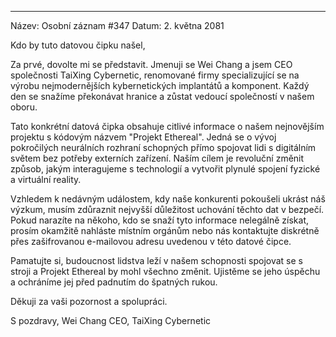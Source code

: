 
---

Název: Osobní záznam #347
Datum: 2. května 2081

Kdo by tuto datovou čipku našel,

Za prvé, dovolte mi se představit. Jmenuji se Wei Chang a jsem CEO společnosti TaiXing Cybernetic, renomované firmy specializující se na výrobu nejmodernějších kybernetických implantátů a komponent. Každý den se snažíme překonávat hranice a zůstat vedoucí společností v našem oboru.

Tato konkrétní datová čipka obsahuje citlivé informace o našem nejnovějším projektu s kódovým názvem "Projekt Ethereal". Jedná se o vývoj pokročilých neurálních rozhraní schopných přímo spojovat lidi s digitálním světem bez potřeby externích zařízení. Naším cílem je revoluční změnit způsob, jakým interagujeme s technologií a vytvořit plynulé spojení fyzické a virtuální reality.

Vzhledem k nedávným událostem, kdy naše konkurenti pokoušeli ukrást náš výzkum, musím zdůraznit nejvyšší důležitost uchování těchto dat v bezpečí. Pokud narazíte na někoho, kdo se snaží tyto informace nelegálně získat, prosím okamžitě nahláste místním orgánům nebo nás kontaktujte diskrétně přes zašifrovanou e-mailovou adresu uvedenou v této datové čipce.

Pamatujte si, budoucnost lidstva leží v našem schopnosti spojovat se s stroji a Projekt Ethereal by mohl všechno změnit. Ujistěme se jeho úspěchu a ochráníme jej před padnutím do špatných rukou.

Děkuji za vaši pozornost a spolupráci.

S pozdravy,
Wei Chang
CEO, TaiXing Cybernetic
